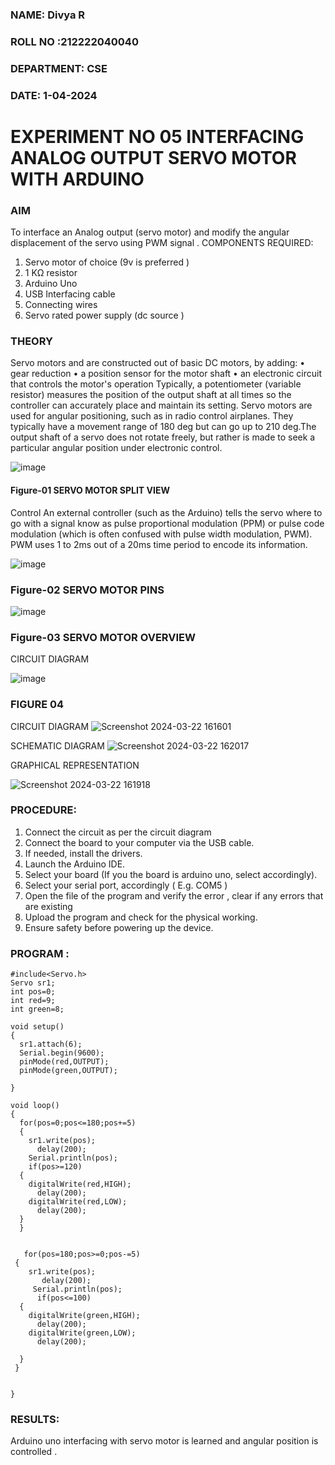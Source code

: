 

###  NAME: Divya R
###  ROLL NO :212222040040
###  DEPARTMENT: CSE
###  DATE: 1-04-2024

# EXPERIMENT NO 05 INTERFACING ANALOG OUTPUT SERVO MOTOR WITH ARDUINO

### AIM
To interface an Analog output (servo motor) and modify the angular displacement of the servo using PWM signal .
COMPONENTS REQUIRED:
1.	Servo motor of choice (9v is preferred )
2.	1 KΩ resistor 
3.	Arduino Uno 
4.	USB Interfacing cable 
5.	Connecting wires 
6.	Servo rated power supply (dc source )


### THEORY
Servo motors and are constructed out of basic DC motors, by adding:
•	 gear reduction
•	 a position sensor for the motor shaft
•	 an electronic circuit that controls the motor's operation
Typically, a potentiometer (variable resistor) measures the position of the output shaft at all times so the controller can accurately place and maintain its setting.
Servo motors are used for angular positioning, such as in radio control airplanes.  They typically have a movement range of 180 deg but can go up to 210 deg.The output shaft of a servo does not rotate freely, but rather is made to seek a particular angular position under electronic control. 


![image](https://user-images.githubusercontent.com/36288975/163544439-1f477927-fcd4-42f0-9ce4-c863fdbf1210.png)



#### Figure-01 SERVO MOTOR SPLIT VIEW 
Control 
An external controller (such as the Arduino) tells the servo where to go with a signal know as pulse proportional modulation (PPM) or pulse code modulation (which is often confused with pulse width modulation, PWM). PWM uses 1 to 2ms out of a 20ms time period to encode its information.
 
 
 ![image](https://user-images.githubusercontent.com/36288975/163544482-3027136f-7135-4f3d-a23f-8dc2fe04194d.png)

### Figure-02 SERVO MOTOR PINS

 ![image](https://user-images.githubusercontent.com/36288975/163544513-ca497421-e6ba-4f91-871f-5cfba77f22a8.png)


### Figure-03 SERVO MOTOR OVERVIEW 

 


 





CIRCUIT DIAGRAM
 
 
 ![image](https://user-images.githubusercontent.com/36288975/163544618-6eb8a7b5-7f1a-428a-8d9f-fd899b145efb.png)

### FIGURE 04 

CIRCUIT DIAGRAM
![Screenshot 2024-03-22 161601](https://github.com/divyadivya10/EXPERIMENT-NO--05-INTERFACING-ANALOG-OUTPUT-SERVO-MOTOR-WITH-ARDUINO-/assets/119560271/638b9adf-4375-4d4a-9247-70845a2b9246)

SCHEMATIC DIAGRAM
![Screenshot 2024-03-22 162017](https://github.com/divyadivya10/EXPERIMENT-NO--05-INTERFACING-ANALOG-OUTPUT-SERVO-MOTOR-WITH-ARDUINO-/assets/119560271/21fe7f6d-6924-4126-983a-d8023c03581b)

GRAPHICAL REPRESENTATION

![Screenshot 2024-03-22 161918](https://github.com/divyadivya10/EXPERIMENT-NO--05-INTERFACING-ANALOG-OUTPUT-SERVO-MOTOR-WITH-ARDUINO-/assets/119560271/9252d0eb-6ede-46a0-a6d3-7c2bb7f0e01b)






### PROCEDURE:
1.	Connect the circuit as per the circuit diagram 
2.	Connect the board to your computer via the USB cable.
3.	If needed, install the drivers.
4.	Launch the Arduino IDE.
5.	Select your board (If you the board is arduino uno, select accordingly).
6.	Select your serial port, accordingly ( E.g. COM5 )
7.	Open the file of the program  and verify the error , clear if any errors that are existing 
8.	Upload the program and check for the physical working. 
9.	Ensure safety before powering up the device.


### PROGRAM :

```
#include<Servo.h>
Servo sr1;
int pos=0;
int red=9;
int green=8;

void setup()
{
  sr1.attach(6);
  Serial.begin(9600);
  pinMode(red,OUTPUT);
  pinMode(green,OUTPUT);
  
}

void loop()
{
  for(pos=0;pos<=180;pos+=5)
  {
    sr1.write(pos);
      delay(200);
    Serial.println(pos);
    if(pos>=120)
  {
    digitalWrite(red,HIGH);
      delay(200);
    digitalWrite(red,LOW);
      delay(200);
  }
  }
    

   for(pos=180;pos>=0;pos-=5)
 {
    sr1.write(pos);
       delay(200);
     Serial.println(pos);
      if(pos<=100)
  {
    digitalWrite(green,HIGH);
      delay(200);
    digitalWrite(green,LOW);
      delay(200);
    
  }
 }
  

}

```
 









### RESULTS: 
Arduino uno interfacing with servo motor is learned and angular position is controlled .
